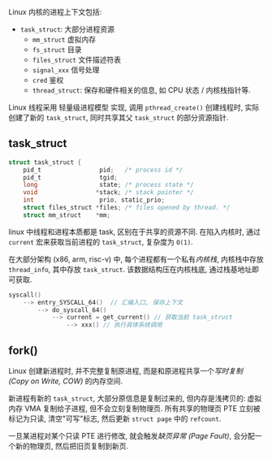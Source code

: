 Linux 内核的进程上下文包括:
- `task_struct`: 大部分进程资源
	- `mm_struct` 虚拟内存
	- `fs_struct` 目录
	- `files_struct` 文件描述符表
	- `signal_xxx` 信号处理
	- `cred` 鉴权
	- `thread_struct`: 保存和硬件相关的信息, 如 CPU 状态 / 内核栈指针等.

Linux 线程采用 轻量级进程模型 实现, 调用 `pthread_create()` 创建线程时, 实际创建了新的 `task_struct`, 同时共享其父 `task_struct` 的部分资源指针.

## task_struct

```c
struct task_struct {
	pid_t                pid;   /* process id */
	pid_t                tgid;
	long                 state; /* process state */
	void                *stack; /* stack pointer */
	int                  prio, static_prio;
	struct files_struct *files; /* files opened by thread. */
	struct mm_struct    *mm;
```

linux 中线程和进程本质都是 task, 区别在于共享的资源不同. 在陷入内核时, 通过 `current` 宏来获取当前进程的 `task_struct`, 复杂度为 `O(1)`. 

在大部分架构 (x86, arm, risc-v) 中, 每个进程都有一个私有*内核栈*, 内核栈中存放 `thread_info`, 其中存放 `task_struct`. 该数据结构压在内核栈底, 通过栈基地址即可获取.

```c
syscall() 
	--> entry_SYSCALL_64()  // 汇编入口, 保存上下文
		--> do_syscall_64() 
			--> current = get_current() // 获取当前 task_struct 
				--> xxx() // 执行具体系统调用
```

## fork()

Linux 创建新进程时, 并不完整复制原进程, 而是和原进程共享一个*写时复制 (Copy on Write, COW)* 的内存空间. 

新进程有新的 `task_struct`, 大部分原信息是复制过来的, 但内存是浅拷贝的: 虚拟内存 VMA 复制给子进程, 但不会立刻复制物理页. 所有共享的物理页 PTE 立刻被标记为只读, 清空"可写"标志, 然后更新 `struct page` 中的 `refcount`.

一旦某进程对某个只读 PTE 进行修改, 就会触发*缺页异常 (Page Fault)*, 会分配一个新的物理页, 然后把旧页复制到新页. 